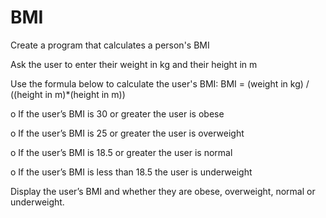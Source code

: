 # BMI

Create a program that calculates a person's BMI

Ask the user to enter their weight in kg and their height in m

Use the formula below to calculate the user's BMI:
BMI = (weight in kg) / ((height in m)*(height in m))

o If the user’s BMI is 30 or greater the user is obese

o If the user’s BMI is 25 or greater the user is overweight

o If the user’s BMI is 18.5 or greater the user is normal

o If the user’s BMI is  less than 18.5 the user is underweight

Display the user’s BMI and whether they are obese, overweight, normal or
underweight.

